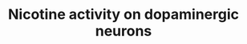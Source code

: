 ---
annotations:
- id: PW:0000721
  parent: drug pathway
  type: Pathway Ontology
  value: nicotine drug pathway
- id: CL:0000700
  parent: native cell
  type: Cell Type Ontology
  value: dopaminergic neuron
authors:
- Mkutmon
- MaintBot
- Eweitz
- Egonw
- Ash iyer
citedin: ''
communities: []
description: ''
last-edited: 2025-08-03
ndex: null
organisms:
- Bos taurus
redirect_from:
- /index.php/Pathway:WP3179
- /instance/WP3179
- /instance/WP3179_r140155
revision: r140155
schema-jsonld:
- '@context': https://schema.org/
  '@id': https://wikipathways.github.io/pathways/WP3179.html
  '@type': Dataset
  creator:
    '@type': Organization
    name: WikiPathways
  description: ''
  keywords:
  - ADCY2
  - ATP
  - CDK5
  - CHRNA3
  - CHRNA4
  - CHRNA5
  - CHRNA6
  - CHRNB2
  - Ca²⁺
  - DDC
  - DOPA
  - DRD2
  - DRD3
  - DRD4
  - Dopamine
  - GNAI1
  - GNB1
  - GNG2
  - KCNK3
  - KCNK9
  - K⁺
  - Na⁺
  - Nicotine
  - PPP1CA
  - PPP1R1B
  - PRKACA
  - SLC18A2
  - TH
  - Tyrosine
  - cAMP
  license: CC0
  name: Nicotine activity on dopaminergic neurons
seo: CreativeWork
title: Nicotine activity on dopaminergic neurons
wpid: WP3179
---